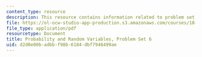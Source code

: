 ```yaml
---
content_type: resource
description: This resource contains information related to problem set 6.
file: https://ol-ocw-studio-app-production.s3.amazonaws.com/courses/18-440-probability-and-random-variables-spring-2014/d2d0e00badbbf98b6184dbf7948499ae_MIT18_440S14_ProblemSet6.pdf
file_type: application/pdf
resourcetype: Document
title: Probability and Random Variables, Problem Set 6
uid: d2d0e00b-adbb-f98b-6184-dbf7948499ae
---
```

